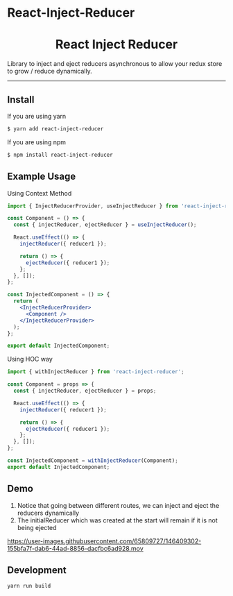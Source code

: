 # React-Inject-Reducer

<h1 align="center">React Inject Reducer</h1>

Library to inject and eject reducers asynchronous to allow your redux store to grow / reduce dynamically.

---

## Install

If you are using yarn

```bash
$ yarn add react-inject-reducer
```

If you are using npm

```bash
$ npm install react-inject-reducer
```

## Example Usage

Using Context Method

```jsx
import { InjectReducerProvider, useInjectReducer } from 'react-inject-reducer';

const Component = () => {
  const { injectReducer, ejectReducer } = useInjectReducer();

  React.useEffect(() => {
    injectReducer({ reducer1 });

    return () => {
      ejectReducer({ reducer1 });
    };
  }, []);
};

const InjectedComponent = () => {
  return (
    <InjectReducerProvider>
      <Component />
    </InjectReducerProvider>
  );
};

export default InjectedComponent;
```

Using HOC way

```jsx
import { withInjectReducer } from 'react-inject-reducer';

const Component = props => {
  const { injectReducer, ejectReducer } = props;

  React.useEffect(() => {
    injectReducer({ reducer1 });

    return () => {
      ejectReducer({ reducer1 });
    };
  }, []);
};

const InjectedComponent = withInjectReducer(Component);
export default InjectedComponent;
```

## Demo

1) Notice that going between different routes, we can inject and eject the reducers dynamically
2) The initialReducer which was created at the start will remain if it is not being ejected

https://user-images.githubusercontent.com/65809727/146409302-155bfa7f-dab6-44ad-8856-dacfbc6ad928.mov


## Development

```bash
yarn run build
```
